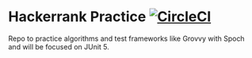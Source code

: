 # Hackerrank Practice [![CircleCI](https://circleci.com/gh/caueda/hackerrank-practice.svg?style=svg)](https://circleci.com/gh/caueda/hackerrank-practice)
Repo to practice algorithms and test frameworks like Grovvy with Spoch and will be focused on JUnit 5.
